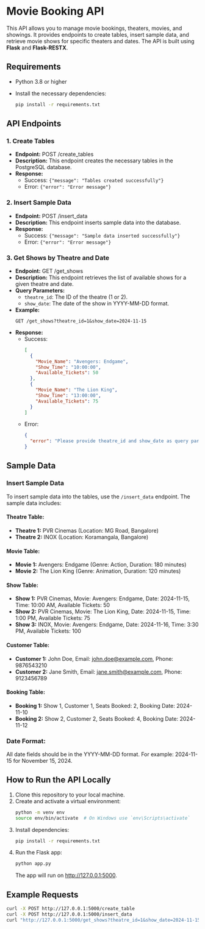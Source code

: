# Movie Booking API

This API allows you to manage movie bookings, theaters, movies, and showings. It provides endpoints to create tables, insert sample data, and retrieve movie shows for specific theaters and dates. The API is built using **Flask** and **Flask-RESTX**.

## Requirements

- Python 3.8 or higher
- Install the necessary dependencies:

    ```bash
    pip install -r requirements.txt
    ```

## API Endpoints

### 1. Create Tables
- **Endpoint:** POST /create_tables
- **Description:** This endpoint creates the necessary tables in the PostgreSQL database.
- **Response:**
  - Success: `{"message": "Tables created successfully"}`
  - Error: `{"error": "Error message"}`

### 2. Insert Sample Data
- **Endpoint:** POST /insert_data
- **Description:** This endpoint inserts sample data into the database.
- **Response:**
  - Success: `{"message": "Sample data inserted successfully"}`
  - Error: `{"error": "Error message"}`

### 3. Get Shows by Theatre and Date
- **Endpoint:** GET /get_shows
- **Description:** This endpoint retrieves the list of available shows for a given theatre and date.
- **Query Parameters:**
  - `theatre_id`: The ID of the theatre (1 or 2).
  - `show_date`: The date of the show in YYYY-MM-DD format.
- **Example:**
    ```
    GET /get_shows?theatre_id=1&show_date=2024-11-15
    ```
- **Response:**
  - Success:
    ```json
    [
      {
        "Movie_Name": "Avengers: Endgame",
        "Show_Time": "10:00:00",
        "Available_Tickets": 50
      },
      {
        "Movie_Name": "The Lion King",
        "Show_Time": "13:00:00",
        "Available_Tickets": 75
      }
    ]
    ```
  - Error:
    ```json
    {
      "error": "Please provide theatre_id and show_date as query parameters"
    }
    ```

## Sample Data

### Insert Sample Data
To insert sample data into the tables, use the `/insert_data` endpoint. The sample data includes:

#### Theatre Table:
- **Theatre 1:** PVR Cinemas (Location: MG Road, Bangalore)
- **Theatre 2:** INOX (Location: Koramangala, Bangalore)

#### Movie Table:
- **Movie 1:** Avengers: Endgame (Genre: Action, Duration: 180 minutes)
- **Movie 2:** The Lion King (Genre: Animation, Duration: 120 minutes)

#### Show Table:
- **Show 1:** PVR Cinemas, Movie: Avengers: Endgame, Date: 2024-11-15, Time: 10:00 AM, Available Tickets: 50
- **Show 2:** PVR Cinemas, Movie: The Lion King, Date: 2024-11-15, Time: 1:00 PM, Available Tickets: 75
- **Show 3:** INOX, Movie: Avengers: Endgame, Date: 2024-11-16, Time: 3:30 PM, Available Tickets: 100

#### Customer Table:
- **Customer 1:** John Doe, Email: john.doe@example.com, Phone: 9876543210
- **Customer 2:** Jane Smith, Email: jane.smith@example.com, Phone: 9123456789

#### Booking Table:
- **Booking 1:** Show 1, Customer 1, Seats Booked: 2, Booking Date: 2024-11-10
- **Booking 2:** Show 2, Customer 2, Seats Booked: 4, Booking Date: 2024-11-12

### Date Format:
All date fields should be in the YYYY-MM-DD format. For example: 2024-11-15 for November 15, 2024.

## How to Run the API Locally
1. Clone this repository to your local machine.
2. Create and activate a virtual environment:
    ```bash
    python -m venv env
    source env/bin/activate  # On Windows use `env\Scripts\activate`
    ```
3. Install dependencies:
    ```bash
    pip install -r requirements.txt
    ```
4. Run the Flask app:
    ```bash
    python app.py
    ```
   The app will run on http://127.0.0.1:5000.

## Example Requests
```bash
curl -X POST http://127.0.0.1:5000/create_table
curl -X POST http://127.0.0.1:5000/insert_data
curl "http://127.0.0.1:5000/get_shows?theatre_id=1&show_date=2024-11-15"
